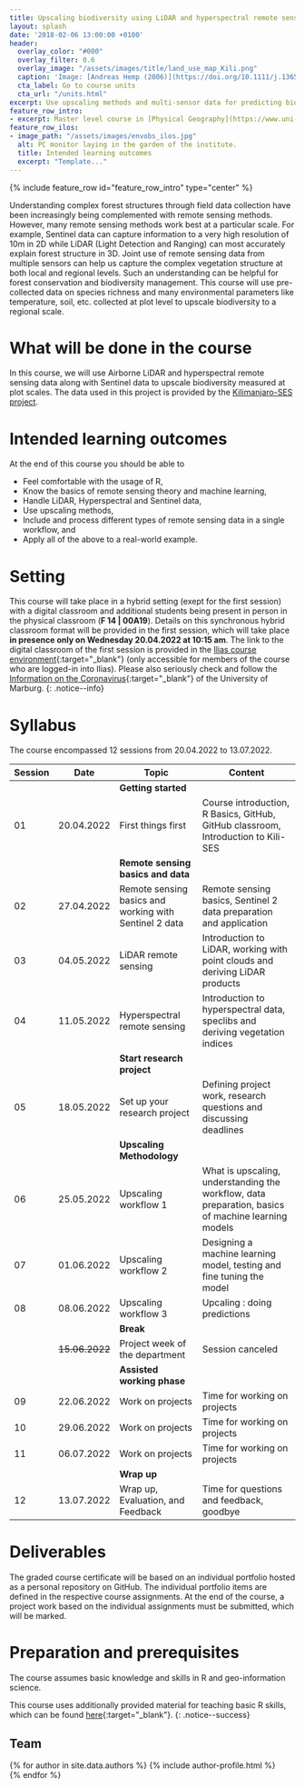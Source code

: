 ```yaml
---
title: Upscaling biodiversity using LiDAR and hyperspectral remote sensing
layout: splash
date: '2018-02-06 13:00:00 +0100'
header:
  overlay_color: "#000"
  overlay_filter: 0.6
  overlay_image: "/assets/images/title/land_use_map_Kili.png"
  caption: 'Image: [Andreas Hemp (2006)](https://doi.org/10.1111/j.1365-2028.2006.00679.x)'
  cta_label: Go to course units
  cta_url: "/units.html"
excerpt: Use upscaling methods and multi-sensor data for predicting biodiversity.
feature_row_intro:
- excerpt: Master level course in [Physical Geography](https://www.uni-marburg.de/de/fb19/studium/studiengaenge/m-sc-physische-geographie/herzlich-willkommen-beim-master-physische-geographie){:target="_blank"} at Marburg University
feature_row_ilos:
- image_path: "/assets/images/envobs_ilos.jpg"
  alt: PC monitor laying in the garden of the institute.
  title: Intended learning outcomes
  excerpt: "Template..."
---
```


{% include feature_row id="feature_row_intro" type="center" %}

Understanding complex forest structures through field data collection have been increasingly being complemented with remote sensing methods. However, many remote sensing methods work best at a particular scale.
For example, Sentinel data can capture information to a very high resolution of 10m in 2D while LiDAR (Light Detection and Ranging) can most accurately explain forest structure in 3D.
Joint use of remote sensing data from multiple sensors can help us capture the complex vegetation structure at both local and regional levels. Such an understanding can be helpful for forest conservation and biodiversity management. 
This course will use pre-collected data on species richness and many environmental parameters like temperature, soil, etc. collected at plot level to upscale biodiversity to a regional scale. 


# What will be done in the course 
In this course, we will use Airborne LiDAR and hyperspectral remote sensing data along with Sentinel data to upscale biodiversity measured at plot scales.
The data used in this project is provided by the [Kilimanjaro-SES project](https://kili-ses.senckenberg.de/).



# Intended learning outcomes
At the end of this course you should be able to
  
* Feel comfortable with the usage of R,
* Know the basics of remote sensing theory and machine learning,
* Handle LiDAR, Hyperspectral and Sentinel data,
* Use upscaling methods,
* Include and process different types of remote sensing data in a single workflow, and
* Apply all of the above to a real-world example.




# Setting

This course will take place in a hybrid setting (exept for the first session) with a digital classroom and additional students being present in person in the physical classroom (**F 14 | 00A19**).
Details on this synchronous hybrid classroom format will be provided in the first session, which will take place **in presence only on Wednesday 20.04.2022 at 10:15 am**.
The link to the digital classroom of the first session is provided in the [Ilias course environment](https://ilias.uni-marburg.de/goto.php?target=crs_2785662&client_id=UNIMR){:target="_blank"}
 (only accessible for members of the course who are logged-in into Ilias). 
Please also seriously check and follow the [Information on the Coronavirus](https://www.uni-marburg.de/de/universitaet/administration/sicherheit/coronavirus){:target="_blank"} of the University of Marburg.
{: .notice--info}




# Syllabus

The course encompassed 12 sessions from 20.04.2022 to 13.07.2022.

| Session | Date | Topic | Content |
|---------|------|-------|---------|
||| **Getting started** |
| 01 | 20.04.2022   | First things first                                     | Course introduction, R Basics, GitHub, GitHub classroom, Introduction to Kili-SES |
||| **Remote sensing basics and data**  |
| 02 | 27.04.2022   | Remote sensing basics and working with Sentinel 2 data | Remote sensing basics, Sentinel 2 data preparation and application |
| 03 | 04.05.2022   | LiDAR remote sensing          	                     | Introduction to LiDAR, working with point clouds and deriving LiDAR products|
| 04 | 11.05.2022   | Hyperspectral remote sensing                           | Introduction to hyperspectral data, speclibs and deriving vegetation indices |
||| **Start research project**  |
| 05 | 18.05.2022   | Set up your research project      		     | Defining project work, research questions and discussing deadlines |
||| **Upscaling Methodology**                              |
| 06 | 25.05.2022   | Upscaling workflow 1                                       | What is upscaling, understanding the workflow, data preparation, basics of machine learning models |
| 07 | 01.06.2022   | Upscaling workflow 2 	                            	 | Designing a machine learning model, testing and fine tuning the model |
| 08 | 08.06.2022   | Upscaling workflow 3	                            	 | Upcaling : doing predictions |
||| **Break**                              |
|  | ~~15.06.2022~~ | Project week of the department                         | Session canceled |
||| **Assisted working phase** |
| 09 | 22.06.2022   | Work on projects | Time for working on projects             |
| 10 | 29.06.2022   | Work on projects | Time for working on projects             |
| 11 | 06.07.2022   | Work on projects | Time for working on projects             |
||| **Wrap up** |
| 12 | 13.07.2022   | Wrap up, Evaluation, and Feedback                      | Time for questions and feedback, goodbye |


# Deliverables

The graded course certificate will be based on an individual portfolio hosted as a personal repository on GitHub. 
The individual portfolio items are defined in the respective course assignments. 
At the end of the course, a project work based on the individual assignments must be submitted, which will be marked.


# Preparation and prerequisites

The course assumes basic knowledge and skills in R and geo-information science.

This course uses additionally provided material for teaching basic R skills, 
which can be found [here](https://geomoer.github.io/moer-base-r/){:target="_blank"}.
{: .notice--success}

## Team

{% for author in site.data.authors %}
  {% include author-profile.html %}
 <br />
{% endfor %}


